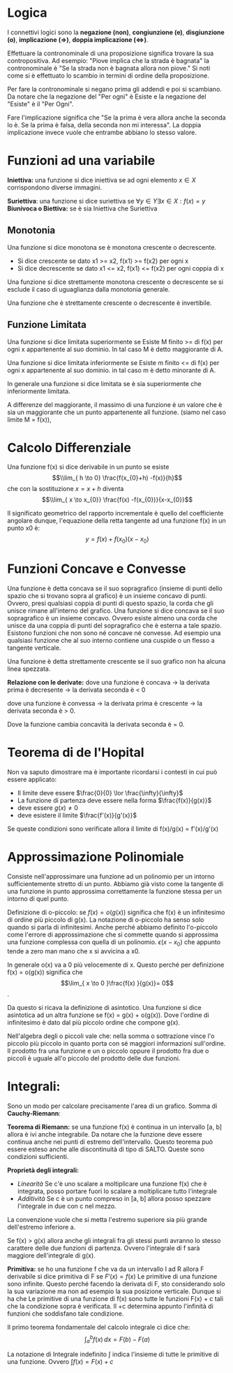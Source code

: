 # Logica

I connettivi logici sono la **negazione (non)**, **congiunzione (e)**, **disgiunzione (o)**, **implicazione (=>)**, **doppia implicazione (<=>)**. 

Effettuare la contronominale di una proposizione significa trovare la sua contropositiva. Ad esempio: "Piove implica che la strada è bagnata" la contronominale è "Se la strada non è bagnata allora non piove." Si noti come si è effettuato lo scambio in termini di ordine della proposizione. 

Per fare la contronominale si negano prima gli addendi e poi si scambiano. Da notare che la negazione del "Per ogni" è Esiste e la negazione del "Esiste" è il "Per Ogni".

Fare l'implicazione significa che "Se la prima è vera allora anche la seconda lo è. Se la prima è falsa, della seconda non mi interessa". La doppia implicazione invece vuole che entrambe abbiano lo stesso valore. 

# Funzioni ad una variabile

**Iniettiva:** una funzione si dice iniettiva se ad ogni elemento $x \in X$ corrispondono diverse immagini.

**Suriettiva**: una funzione si dice suriettiva se $\forall y \in Y \exists x \in X: f(x) = y$
**Biunivoca o Biettiva:** se è sia Iniettiva che Suriettiva

## Monotonia
Una funzione si dice monotona se è monotona crescente o decrescente. 
- Si dice crescente se dato x1 >= x2, f(x1) >= f(x2) per ogni x
- Si dice decrescente se dato x1 <= x2, f(x1) <= f(x2) per ogni coppia di x

Una funzione si dice strettamente monotona crescente o decrescente se si esclude il caso di uguaglianza dalla monotonia generale.

Una funzione che è strettamente crescente o decrescente è invertibile.

## Funzione Limitata
Una funzione si dice limitata superiormente se Esiste M finito >= di f(x) per ogni x appartenente al suo dominio. In tal caso M è detto maggiorante di A.

Una funzione si dice limitata inferiormente se Esiste m finito <= di f(x) per ogni x appartenente al suo dominio. in tal caso m è detto minorante di A.

In generale una funzione si dice limitata se è sia superiormente che inferiormente limitata.

A differenze del maggiorante, il massimo di una funzione è un valore che è sia un maggiorante che un punto appartenente all funzione. (siamo nel caso limite M = f(x)), 

# Calcolo Differenziale
Una funzione f(x) si dice derivabile in un punto se esiste $$\\lim_{ h \to 0} \frac{f(x_{0}+h) -f(x)}{h}$$ che con la sostituzione $x = x+h$ diventa $$\\lim_{ x \to x_{0}} \frac{f(x) -f(x_{0})}{x-x_{0}}$$

Il significato geometrico del rapporto incrementale è quello del coefficiente angolare dunque, l'equazione della retta tangente ad una funzione f(x) in un punto x0 è:
$$y = f(x) +f(x_{0})(x-x_{0})$$


# Funzioni Concave e Convesse

Una funzione è detta concava se il suo sopragrafico (insieme di punti dello spazio che si trovano sopra al grafico) è un insieme concavo di punti. Ovvero, presi qualsiasi coppia di punti di questo spazio, la corda che gli unisce rimane all'interno del grafico.
Una funzione si dice concava se il suo sopragrafico è un insieme concavo. Ovvero esiste almeno una corda che unisce da una coppia di punti del sopragrafico che è esterna a tale spazio.
Esistono funzioni che non sono né concave né convesse. Ad esempio una qualsiasi funzione che al suo interno contiene una cuspide o un flesso a tangente verticale.

Una funzione è detta strettamente crescente se il suo grafico non ha alcuna linea spezzata.

**Relazione con le derivate:** dove una funzione è concava -> la derivata prima è decresente -> la derivata seconda è < 0

dove una funzione è convessa -> la derivata prima è crescente -> la derivata seconda è > 0. 

Dove la funzione cambia concavità la derivata seconda è = 0. 

# Teorema di de l'Hopital
Non va saputo dimostrare ma è importante ricordarsi i contesti in cui può essere applicato:
- Il limite deve essere $\frac{0}{0} \lor \frac{\infty}{\infty}$
- La funzione di partenza deve essere nella forma $\frac{f(x)}{g(x)}$
- deve essere $g(x)\neq 0$
- deve esistere il limite $\frac{f'(x)}{g'(x)}$

Se queste condizioni sono verificate allora il limite di f(x)/g(x) = f'(x)/g'(x)

# Approssimazione Polinomiale
Consiste nell'approssimare una funzione ad un polinomio per un intorno sufficientemente stretto di un punto. Abbiamo già visto come la tangente di una funzione in punto approssima correttamente la funzione stessa per un intorno di quel punto. 

Definizione di o-piccolo: se $f(x) = o(g(x))$ significa che f(x) è un infinitesimo di ordine più piccolo di g(x). La notazione di o-piccolo ha senso solo quando si parla di infinitesimi. Anche perché abbiamo definito l'o-piccolo come l'errore di approssimazione che si commette quando si approssima una funzione complessa con quella di un polinomio. $\epsilon(x - x_{0})$ che appunto tende a zero man mano che x si avvicina a x0.

In generale o(x) va a 0 più velocemente di x. Questo perché per definizione f(x) = o(g(x)) significa che $$\lim_{ x \to 0 }\frac{f(x) }{g(x)}= 0$$. 

Da questo si ricava la definizione di asintotico. Una funzione si dice asintotica ad un altra funzione se f(x) = g(x) + o(g(x)). Dove l'ordine di infinitesimo è dato dal più piccolo ordine che compone g(x).

Nell'algebra degli o piccoli vale che: nella somma o sottrazione vince l'o piccolo più piccolo in quanto porta con sé maggiori informazioni sull'ordine.
Il prodotto fra una funzione e un o piccolo oppure il prodotto fra due o piccoli è uguale all'o piccolo del prodotto delle due funzioni.

# Integrali:
Sono un modo per calcolare precisamente l'area di un grafico. 
Somma di **Cauchy-Riemann**:

**Teorema di Riemann:** se una funzione f(x) è continua in un intervallo \[a, b] allora è ivi anche integrabile. Da notare che la funzione deve essere continua anche nei punti di estremo dell'intervallo.
Questo teorema può essere esteso anche alle discontinuità di tipo di SALTO.
Queste sono condizioni sufficienti. 

**Proprietà degli integrali:**
- *Linearità* Se c'è uno scalare a moltiplicare una funzione f(x) che è integrata, posso portare fuori lo scalare a moltiplicare tutto l'integrale
- *Additività* Se c è un punto compreso in \[a, b] allora posso spezzare l'integrale in due con c nel mezzo.

La convenzione vuole che si metta l'estremo superiore sia più grande dell'estremo inferiore a.

Se f(x) > g(x) allora anche gli integrali fra gli stessi punti avranno lo stesso carattere delle due funzioni di partenza. Ovvero l'integrale di f sarà maggiore dell'integrale di g(x).

**Primitiva:** se ho una funzione f che va da un intervallo I ad R allora F derivabile si dice primitiva di F se $F'(x) = f(x)$ Le primitive di una funzione sono infinite. Questo perché facendo la derivata di F, sto considerando solo la sua variazione ma non ad esempio la sua posizione verticale. Dunque si ha che Le primitive di una funzione di f(x) sono tutte le funzioni F(x) + c tali che la condizione sopra è verificata. Il +c determina appunto l'infinità di funzioni che soddisfano tale condizione.

Il primo teorema fondamentale del calcolo integrale ci dice che: $$\int_a^b    f(x)\,dx=F(b)-F(a)$$

La notazione di Integrale indefinito $\int$ indica l'insieme di tutte le primitive di una funzione. Ovvero $\int f(x)=F(x)+c$